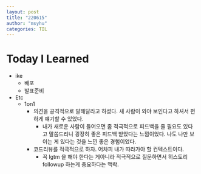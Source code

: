 ```yaml
---
layout: post
title: "220615"
author: "msyhu"
categories: TIL
---
```


# Today I Learned
- ike
  - 배포
  - 발표준비
- Etc
  - 1on1
    - 의견을 공격적으로 말해달라고 하셨다. 새 사람이 와야 보인다고 하셔서 편하게 얘기할 수 있었다. 
      - 내가 새로운 사람이 들어오면 좀 적극적으로 피드백을 줄 필요도 있다고 말씀드리니 굉장히 좋은 피드백 받았다는 느낌이었다. 나도 나만 보이는 게 있다는 것을 느낀 좋은 경험이었다.
    - 코드리뷰를 적극적으로 하자. 어차피 내가 따라가야 할 컨텍스트이다.
      - 꼭 lgtm 을 해야 한다는 게아니라 적극적으로 질문하면서 히스토리 followup 하는게 중요하다는 맥락.
  